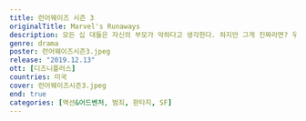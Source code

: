 ```yaml
---
title: 런어웨이즈 시즌 3
originalTitle: Marvel's Runaways
description: 모든 십 대들은 자신의 부모가 악하다고 생각한다. 하지만 그게 진짜라면? 우연히 끔찍한 비밀을 알게 된 LA의 십 대 여섯 명은 자신의 부모들이 평생 거짓말을 해왔단 사실을 알게 된다. 부모들은 무엇을, 왜 쫓고 있는 걸까? 조사에 착수하는 아이들. 한편 어른들도 자식들이 비밀을 숨기고 있다는 걸 눈치챈다. 부모들이 진실에 가까이 다가가는 동안 아이들은 엄청난 결과를 초래할 계획을 알게 되는데. 이제 이 십 대들은 너무 늦기 전에 자신의 부모들을 막기 위해 뭉쳐야 한다.
genre: drama
poster: 런어웨이즈시즌3.jpeg
release: "2019.12.13"
ott: [디즈니플러스]
countries: 미국
cover: 런어웨이즈시즌3.jpeg
end: true
categories: [액션&어드벤처, 범죄, 판타지, SF]
---
```

